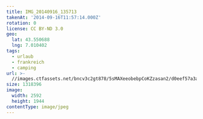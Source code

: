 ```yaml
---
title: IMG_20140916_135713
takenAt: '2014-09-16T11:57:14.000Z'
rotation: 0
license: CC BY-ND 3.0
geo:
  lat: 43.550688
  lng: 7.010402
tags:
  - urlaub
  - frankreich
  - camping
url: >-
  //images.ctfassets.net/bncv3c2gt878/5sMAXeeobebpCoKZzasan2/d0eef57a3a51bf3b44b619b186938dec/img_20140916_135713_28208778362_o
size: 1318396
image:
  width: 2592
  height: 1944
contentType: image/jpeg
---
```


